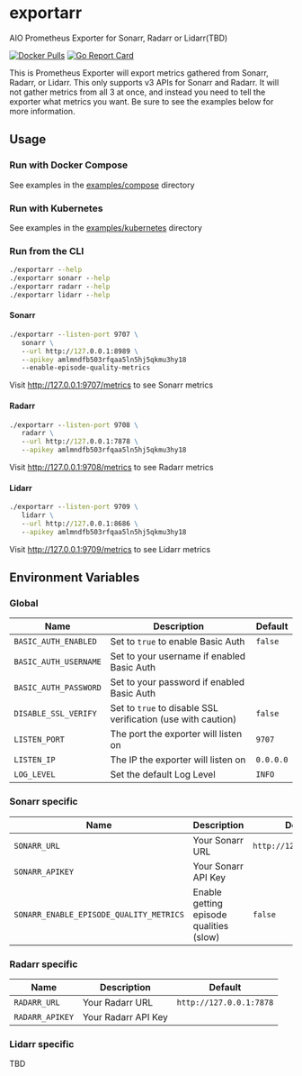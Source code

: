 # exportarr

AIO Prometheus Exporter for Sonarr, Radarr or Lidarr(TBD)

[![Docker Pulls](https://img.shields.io/docker/pulls/onedr0p/exportarr)](https://hub.docker.com/r/onedr0p/exportarr)
[![Go Report Card](https://goreportcard.com/badge/github.com/onedr0p/exportarr)](https://goreportcard.com/report/github.com/onedr0p/exportarr)

This is Prometheus Exporter will export metrics gathered from Sonarr, Radarr, or Lidarr. This only supports v3 APIs for Sonarr and Radarr. It will not gather metrics from all 3 at once, and instead you need to tell the exporter what metrics you want. Be sure to see the examples below for more information.

## Usage

### Run with Docker Compose

See examples in the [examples/compose](./examples/compose/) directory

### Run with Kubernetes

See examples in the [examples/kubernetes](./examples/kubernetes/) directory

### Run from the CLI

```cmd
./exportarr --help
./exportarr sonarr --help
./exportarr radarr --help
./exportarr lidarr --help
```

#### Sonarr

```cmd
./exportarr --listen-port 9707 \
   sonarr \
   --url http://127.0.0.1:8989 \
   --apikey amlmndfb503rfqaa5ln5hj5qkmu3hy18
   --enable-episode-quality-metrics
```

Visit http://127.0.0.1:9707/metrics to see Sonarr metrics

#### Radarr

```cmd
./exportarr --listen-port 9708 \
   radarr \
   --url http://127.0.0.1:7878 \
   --apikey amlmndfb503rfqaa5ln5hj5qkmu3hy18
```

Visit http://127.0.0.1:9708/metrics to see Radarr metrics

#### Lidarr

```cmd
./exportarr --listen-port 9709 \
   lidarr \
   --url http://127.0.0.1:8686 \
   --apikey amlmndfb503rfqaa5ln5hj5qkmu3hy18
```

Visit http://127.0.0.1:9709/metrics to see Lidarr metrics

## Environment Variables

### Global

|Name                        |Description                                                  |Default                |
|----------------------------|-------------------------------------------------------------|-----------------------|
|`BASIC_AUTH_ENABLED`        |Set to `true` to enable Basic Auth                           |`false`                |
|`BASIC_AUTH_USERNAME`       |Set to your username if enabled Basic Auth                   |                       |
|`BASIC_AUTH_PASSWORD`       |Set to your password if enabled Basic Auth                   |                       |
|`DISABLE_SSL_VERIFY`        |Set to `true` to disable SSL verification (use with caution) |`false`                |
|`LISTEN_PORT`               |The port the exporter will listen on                         |`9707`                 |
|`LISTEN_IP`                 |The IP the exporter will listen on                           |`0.0.0.0`              |
|`LOG_LEVEL`                 |Set the default Log Level                                    |`INFO`                 |

### Sonarr specific

|Name                                    |Description                             |Default                |
|----------------------------------------|----------------------------------------|-----------------------|
|`SONARR_URL`                            |Your Sonarr URL                         |`http://127.0.0.1:8989`|
|`SONARR_APIKEY`                         |Your Sonarr API Key                     |                       |
|`SONARR_ENABLE_EPISODE_QUALITY_METRICS` |Enable getting episode qualities (slow) |`false`                |

### Radarr specific

|Name                        |Description                                                  |Default                |
|----------------------------|-------------------------------------------------------------|-----------------------|
|`RADARR_URL`                |Your Radarr URL                                              |`http://127.0.0.1:7878`|
|`RADARR_APIKEY`             |Your Radarr API Key                                          |                       |

### Lidarr specific

TBD
